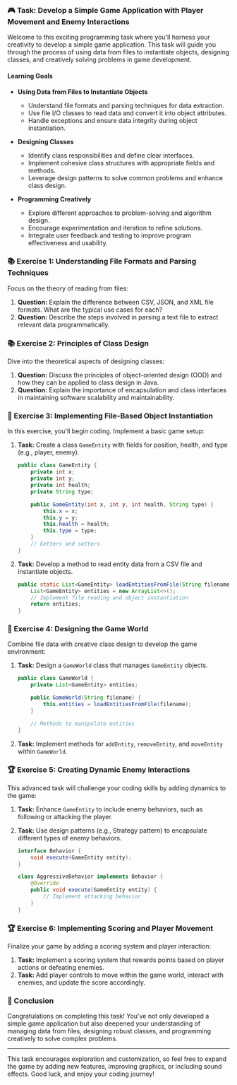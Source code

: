 ### 🎮 Task: Develop a Simple Game Application with Player Movement and Enemy Interactions

Welcome to this exciting programming task where you'll harness your creativity to develop a simple game application. This task will guide you through the process of using data from files to instantiate objects, designing classes, and creatively solving problems in game development.

#### Learning Goals

- **Using Data from Files to Instantiate Objects**
  - Understand file formats and parsing techniques for data extraction.
  - Use file I/O classes to read data and convert it into object attributes.
  - Handle exceptions and ensure data integrity during object instantiation.

- **Designing Classes**
  - Identify class responsibilities and define clear interfaces.
  - Implement cohesive class structures with appropriate fields and methods.
  - Leverage design patterns to solve common problems and enhance class design.

- **Programming Creatively**
  - Explore different approaches to problem-solving and algorithm design.
  - Encourage experimentation and iteration to refine solutions.
  - Integrate user feedback and testing to improve program effectiveness and usability.

### 📚 Exercise 1: Understanding File Formats and Parsing Techniques

Focus on the theory of reading from files:

1. **Question:** Explain the difference between CSV, JSON, and XML file formats. What are the typical use cases for each?
2. **Question:** Describe the steps involved in parsing a text file to extract relevant data programmatically.

### 📚 Exercise 2: Principles of Class Design

Dive into the theoretical aspects of designing classes:

1. **Question:** Discuss the principles of object-oriented design (OOD) and how they can be applied to class design in Java.
2. **Question:** Explain the importance of encapsulation and class interfaces in maintaining software scalability and maintainability.

### 🔧 Exercise 3: Implementing File-Based Object Instantiation

In this exercise, you'll begin coding. Implement a basic game setup:

1. **Task:** Create a class `GameEntity` with fields for position, health, and type (e.g., player, enemy).
   
   ```java
   public class GameEntity {
       private int x;
       private int y;
       private int health;
       private String type;

       public GameEntity(int x, int y, int health, String type) {
           this.x = x;
           this.y = y;
           this.health = health;
           this.type = type;
       }
       // Getters and setters
   }
   ```

2. **Task:** Develop a method to read entity data from a CSV file and instantiate objects.

   ```java
   public static List<GameEntity> loadEntitiesFromFile(String filename) {
       List<GameEntity> entities = new ArrayList<>();
       // Implement file reading and object instantiation
       return entities;
   }
   ```

### 🔧 Exercise 4: Designing the Game World

Combine file data with creative class design to develop the game environment:

1. **Task:** Design a `GameWorld` class that manages `GameEntity` objects.
   
   ```java
   public class GameWorld {
       private List<GameEntity> entities;

       public GameWorld(String filename) {
           this.entities = loadEntitiesFromFile(filename);
       }

       // Methods to manipulate entities
   }
   ```

2. **Task:** Implement methods for `addEntity`, `removeEntity`, and `moveEntity` within `GameWorld`.

### 🏆 Exercise 5: Creating Dynamic Enemy Interactions

This advanced task will challenge your coding skills by adding dynamics to the game:

1. **Task:** Enhance `GameEntity` to include enemy behaviors, such as following or attacking the player.
2. **Task:** Use design patterns (e.g., Strategy pattern) to encapsulate different types of enemy behaviors.

   ```java
   interface Behavior {
       void execute(GameEntity entity);
   }

   class AggressiveBehavior implements Behavior {
       @Override
       public void execute(GameEntity entity) {
           // Implement attacking behavior
       }
   }
   ```

### 🏆 Exercise 6: Implementing Scoring and Player Movement

Finalize your game by adding a scoring system and player interaction:

1. **Task:** Implement a scoring system that rewards points based on player actions or defeating enemies.
2. **Task:** Add player controls to move within the game world, interact with enemies, and update the score accordingly.

### 🎉 Conclusion

Congratulations on completing this task! You've not only developed a simple game application but also deepened your understanding of managing data from files, designing robust classes, and programming creatively to solve complex problems.

---

This task encourages exploration and customization, so feel free to expand the game by adding new features, improving graphics, or including sound effects. Good luck, and enjoy your coding journey!